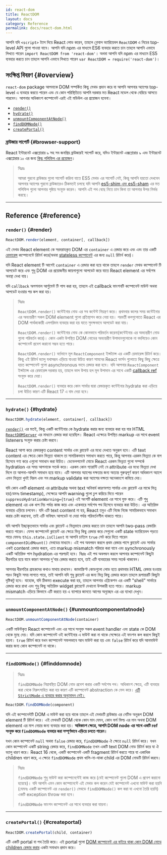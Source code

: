 ```yaml
---
id: react-dom
title: ReactDOM
layout: docs
category: Reference
permalink: docs/react-dom.html
---
```


আপনি যদি `<script>` ট্যাগ দিয়ে React লোড করেন, তাহলে গ্লোবাল ভ্যারিয়েবল `ReactDOM` এ নিচের top-level API গুলো পাওয়া যাবে। আপনি যদি npm এর মাধ্যমে ES6 ব্যবহার করতে চান তাহলে আপনি এভাবে লিখতে পারেন `import ReactDOM from 'react-dom'`। অথবা আপনি যদি npm এর মাধ্যমে ES5 ব্যবহার করতে চান তাহলে আপনি এভাবে লিখতে পারেন `var ReactDOM = require('react-dom')`।

## সংক্ষিপ্ত বিবরণ {#overview}

`react-dom` package আপনাকে DOM সম্পর্কিত কিছু মেথড প্রদান করে যা আপনি আপনার অ্যাপের top-level এ ব্যবহার করতে পারেন এবং যে কোন পরিস্থিতিতে আপনি দরকার মত React মডেল থেকে বেরিয়ে আসতে পারবেন। আপনার অধিকাংশ কম্পোনেন্ট এরই এই মডিউল এর প্রয়োজন হবেনা।

- [`render()`](#render)
- [`hydrate()`](#hydrate)
- [`unmountComponentAtNode()`](#unmountcomponentatnode)
- [`findDOMNode()`](#finddomnode)
- [`createPortal()`](#createportal)

### ব্রাউজার সাপোর্ট {#browser-support}

React ইন্টারনেট এক্সপ্লোরার ৯ সহ সব জনপ্রিয় ব্রাউজারই সাপোর্ট করে, যদিও ইন্টারনেট এক্সপ্লোরার ৯ এবং ইন্টারনেট এক্সপ্লোরার ১০ এর জন্য [কিছু পলিফিল এর প্রয়োজন](/docs/javascript-environment-requirements.html)।

> বিঃদ্রঃ
>
> আমরা পুরনো ব্রাউজার গুলো সাপোর্ট করিনা যাতে ES5 মেথড এর সাপোর্ট নেই, কিন্তু আপনি হয়তো দেখবেন আপনার অ্যাপের পুরনো ব্রাউজারেও ঠিকমতই চলছে যদি আপনি [es5-shim এবং es5-sham](https://github.com/es-shims/es5-shim) এর মত পলিফিল গুলো আপনার পৃষ্ঠায় সংযুক্ত করেন। আপনি এই পথ বেছে নিতে চান কিনা তা আপনার উপর নির্ভর করছে।

* * *

## Reference {#reference}

### `render()` {#render}

```javascript
ReactDOM.render(element, container[, callback])
```

এই মেথড React element কে সরবরাহকৃত DOM এর `container` এ রেন্ডার করে এবং এবং তার একটি [রেফারেন্স](/docs/more-about-refs.html) কম্পোনেন্টে রিটার্ন করে(অথবা [stateless কম্পোনেন্ট](/docs/components-and-props.html#functional-and-class-components) এর জন্য `null` রিটার্ন করে)।

যদি React element টি আগেই `container` এ রেন্ডার করা হয়ে থাকে তাহলে `render` মেথড কম্পোনেন্ট টি আপডেট করে এবং শুধু DOM এর প্রয়োজনীয় জায়গাগুলো আপডেট করে যাতে React element এর সর্বশেষ অবস্থা দেখা যায়।

যদি `callback` অপশনাল আর্গুমেন্ট টি পাস করা হয়, তাহলে এই callback ফাংশনটি কম্পোনেন্ট মাউন্ট অথবা আপডেট হওয়ার পর কল করা হয়।

> বিঃদ্রঃ
>
> `ReactDOM.render()` কন্টেইনার নোড এর সব কন্টেন্ট নিয়ন্ত্রণ করে। প্রথমবার কলের সময় কন্টেইনার এর অভ্যন্তরীণ সকল DOM element গুলো প্রতিস্থাপন করে নেয়া হয়। পরবর্তী কলগুলোতে React এর DOM পার্থক্যকারী এলগরিদম ব্যবহার করা হয় যাতে সুদক্ষভাবে আপডেট করা যায়।
>
> `ReactDOM.render()` কন্টেইনার নোড কে কোনভাবে পরিবর্তন করেনা(কন্টেইনার এর অভ্যন্তরীণ নোড গুলো পরিবর্তন করে)। কোন একটা উপস্থিত DOM নোডের অভ্যন্তরীণ উপাদানগুলোকে না বদলিয়েও কোন কম্পোনেন্ট প্রবেশ করানো সম্ভব হতে পারে।
>
> `ReactDOM.render()` বর্তমানে মূল `ReactComponent` ইন্সট্যান্স এর একটি রেফারেন্স রিটার্ন করে। কিন্তু এই রিটার্ন ভ্যালু যথাসম্ভব এড়িয়ে যাওয়া উচিত কারণ সামনের React ভার্সন গুলোতে কিছু কিছু ক্ষেত্রে হয়ত কম্পোনেন্ট গুলো asynchronous ভাবে রেন্ডার করা হবে। যদি আপনার `ReactComponent` ইন্সট্যান্স এর রেফারেন্স দরকার হয়, তাহলে ভাল উপায় হল মূল উপাদান এর সাথে একটি [callback ref](/docs/more-about-refs.html#the-ref-callback-attribute) সংযুক্ত করে দেয়া।
>
> `ReactDOM.render()` ব্যবহার করে কোন সার্ভার দ্বারা রেন্ডারকৃত কন্টেইনার hydrate করা এড়িয়ে চলা উচিত কারণ এটি React 17 এ বাদ দেয়া হবে।

* * *

### `hydrate()` {#hydrate}

```javascript
ReactDOM.hydrate(element, container[, callback])
```

[`render()`](#render) এর মতই, কিন্তু একটি কন্টেইনার কে hydrate করার জন্য ব্যবহার করা হয় যার HTML [`ReactDOMServer`](/docs/react-dom-server.html) এর মাধ্যমে রেন্ডার করা হয়েছিল। React এক্ষেত্রে উপস্থিত markup এর সাথে event listeners সংযুক্ত করার চেষ্টা করবে।

React আশা করে রেন্ডারকৃত content সার্ভার এবং ক্লায়েন্ট এর মধ্যে দেখতে অনুরূপ হবে। এটি text content এর ক্ষেত্রে কোন ভিন্নতা থাকলে তা সাময়িকভাবে সমাধান করতে পারে, কিন্তু আপনার এরকম ভিন্নতা কে বাগ হিসেবে গণ্য করে এগুলো সমাধান করা উচিত। ডেভেলপমেন্ট মোডে React এরকম ভিন্নতা গুলো সম্পর্কে hydration এর সময় আপনাকে সতর্ক করে। এরকম কোন গ্যারান্টি নেই যে attribute এর মধ্যে ভিন্নতা দেখা দিলে তা আপনা-আপনি সমাধান হয়ে যাবে। এটি আপনার অ্যাপের দক্ষতার জন্য অত্যন্ত গুরুত্বপূর্ণ কারণ অধিকাংশ অ্যাপে এমন ভিন্নতা খুবই বিরল এবং সব markup validate করা অ্যাপের দক্ষতা অনেকাংশে কমিয়ে দেয়।

যদি কোন একটি element এর attribute অথবা text অনিবার্য কারণবশত সার্ভার এবং ক্লায়েন্ট এর মাঝে ভিন্ন হয়(যেমনঃ timestamp), সেক্ষেত্রে আপনি warning গুলো চুপ করিয়ে দিতে পারেন `suppressHydrationWarning={true}` এই অংশটি element এর সাথে যুক্ত করে। এটি শুধু element এর এক ধাপ নিচ পর্যন্ত কাজ করে এবং একেবারে সর্বশেষ পথ হিসেবে ব্যবহার করা উচিত। এর অতিরিক্ত ব্যবহার এড়িয়ে চলবেন। যদি এটি text content না হয়, React তবুও এটি নিজে নিজে সাময়িকভাবে সমাধান করার চেষ্টা করবেনা, তাই এটি ভবিষ্যৎ আপডেট না দেয়া পর্যন্ত পরিবর্তনশীল থাকতে পারে।

যদি আপনি ইচ্ছাকৃতভাবে সার্ভার এবং ক্লায়েন্ট এ ভিন্নভাবে রেন্ডার করতে চান তাহলে আপনি two-pass রেন্ডারিং করতে পারেন। যেসব কম্পোনেন্ট ক্লায়েন্ট এর ক্ষেত্রে ভিন্ন কিছু রেন্ডার করে সেগুলো একটি state ভ্যারিয়েবল পড়তে পারে যেমনঃ `this.state.isClient` যা আপনি চাইলে `true` সেট করে দিতে পারেন `componentDidMount()` মেথডের মাধ্যমে। এই পথ অবলম্বন করলে প্রথম রেন্ডার পাসে ক্লায়েন্ট এবং সার্ভার একই content রেন্ডার করবে, এতে markup mismatch পরিহার করা যাবে এবং synchronously একটি অতিরিক্ত পাস hydration এর পরপরই হবে। বিঃদ্রঃ এই পথ অবলম্বন করলে আপনার কম্পোনেন্ট কিছুটা ধীরগতির হয়ে যাবে কারণ আপনার দু'বার রেন্ডার করতে হবে, তাই এটি ব্যবহারের সময় সতর্ক থাকবেন।  

আপনার ধীরগতির গ্রাহকদের কথাও মাথায় রাখবেন। জাভাস্ক্রিপ্ট কোডগুলো লোড হতে প্রথমবার HTML রেন্ডার হওয়ার পরও কিছুটা সময় লাগতে পারে, তাই আপনি যদি শুধু ক্লায়েন্ট এর জন্য ভিন্ন কিছু রেন্ডার করেন তাহলে রূপান্তরটি কিছুটা দৃষ্টিকটু হবে। যাহোক, যদি ঠিকমত execute করা হয়, তাহলে আপনার এপ্লিকেশন এর একটি "shell" সার্ভারে রেন্ডার করে রাখা এবং শুধু কিছু অতিরিক্ত widget ক্লায়েন্টে দেখানো উপকারী হতে পারে। markup mismatch এড়িয়ে কিভাবে এটি করতে হয় এ ব্যাপারে জানতে আগের অনুচ্ছেদ এর এর ব্যাখ্যা দেখুন। 

* * *

### `unmountComponentAtNode()` {#unmountcomponentatnode}

```javascript
ReactDOM.unmountComponentAtNode(container)
```

একটি মাউন্টকৃত React কম্পোনেন্ট এবং এর সাথে সংযুক্ত সকল event handler এবং state কে DOM থেকে মুছে দেয়। যদি কোন কম্পোনেন্ট ওই কন্টেইনার এ মাউন্ট করা না থাকে সেক্ষেত্রে এই ফাংশন কল করলে কিছুই হয়না। `true` রিটার্ন করে যখন কম্পোনেন্ট সফলভাবে আন মাউন্ট করা হয় এবং `false` রিটার্ন করে যদি আনমাউন্ট করার জন্য কোন কম্পোনেন্ট না থাকে।

* * *

### `findDOMNode()` {#finddomnode}

> বিঃদ্রঃ
>
> `findDOMNode` নিম্নাবস্থিত DOM নোড প্রবেশ করার একটি সর্বশেষ পথ। অধিকাংশ ক্ষেত্রে, এটি ব্যবহার করা থেকে নিরুৎসাহিত করা হয় কারণ এটি কম্পোনেন্ট abstraction কে ভেদ করে। [এটি `StrictMode` এ ব্যবহার করার অনুমোদন নেই।](/docs/strict-mode.html#warning-about-deprecated-finddomnode-usage)

```javascript
ReactDOM.findDOMNode(component)
```
যদি এই কম্পোনেন্টটি DOM এ মাউন্ট করা হয়ে থাকে তাহলে এই মেথডটি ব্রাউজার এর নেটিভ অনুরূপ DOM element টি রিটার্ন করে। এই মেথডটি DOM থেকে কোন মান যেমন, কোন ফর্ম ফিল্ড এর মান অথবা DOM element এর মাপ নেয়ার জন্য ব্যবহার করা হয়। **অধিকাংশ ক্ষেত্রে, আপনি DOM node এর সাথে একটি ref সংযুক্ত করে `findDOMNode` ব্যবহার করা সম্পূর্ণভাবে এড়িয়ে চলতে পারেন।**

যখন কোন কম্পোনেন্ট `null` অথবা `false` রেন্ডার করে, `findDOMNode` ঐ ক্ষেত্রে `null` রিটার্ন করে। যখন কোন কম্পোনেন্ট একটি string রেন্ডার করে, `findDOMNode` তখন একটি text DOM নোড রিটার্ন করে যা ঐ ভ্যালু ধারণ করে। React 16 থেকে, একটি কম্পোনেন্ট একটি fragment রিটার্ন করতে পারে যা একাধিক children ধারণ করে, এ ক্ষেত্রে `findDOMNode` প্রথম খালি-না-থাকা child এর DOM নোডটি রিটার্ন করবে।

> বিঃদ্রঃ
>
> `findDOMNode` শুধু মাউন্ট করা কম্পোনেন্টেই কাজ করে (যেই কম্পোনেন্ট গুলো DOM এ প্রবেশ করানো হয়েছে)। যদি আপনি এমন কোন কম্পোনেন্টে এই মেথড কল করেন যেই কম্পোনেন্ট এখনো মাউন্ট করা হয়নি (যেমনঃ একটি কম্পোনেন্ট এর `render()` মেথডে `findDOMNode()` কল করা যা এখনো তৈরি হয়নি) একটি exception throw করা হবে।
>
> `findDOMNode` ফাংশন কম্পোনেন্ট এর সাথে ব্যবহার করা যায়না।

* * *

### `createPortal()` {#createportal}

```javascript
ReactDOM.createPortal(child, container)
```

এটি একটি portal বা পথ তৈরি করে। এই portal গুলো [DOM কম্পোনেন্ট এর বাইরে থাকা কোন DOM নোডে children রেন্ডার করার](/docs/portals.html) একটা সমাধান প্রদান করে।
